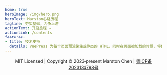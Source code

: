 ```yaml
---
home: true
heroImage: /img/hero.png
heroText: Marston心路历程
tagline: 夯实基础，力争上游
actionText: 开启旅程 →
actionLink: /contents
features:
- title: 技术支持
  details: VuePress 为每个页面预渲染生成静态的 HTML，同时在页面被加载的时候，将作为 SPA 运行。
---
```


<p style="text-align:center">
  MIT Licensed | Copyright © 2023-present Marston Chen |
  <a href="http://beian.miit.gov.cn/">粤ICP备2023134798号</a>
</p>
